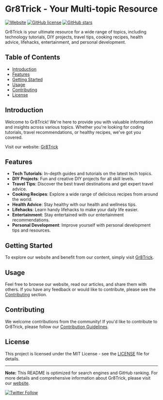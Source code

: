 # Gr8Trick - Your Multi-topic Resource

[![Website](https://img.shields.io/website?url=https%3A%2F%2Fgr8trick.github.io%2F)](https://gr8trick.github.io/)
[![GitHub license](https://img.shields.io/github/license/gr8trick/gr8trick.github.io)](https://github.com/gr8trick/gr8trick.github.io/blob/main/LICENSE)
[![GitHub stars](https://img.shields.io/github/stars/gr8trick/gr8trick.github.io)](https://github.com/gr8trick/gr8trick.github.io/stargazers)

Gr8Trick is your ultimate resource for a wide range of topics, including technology tutorials, DIY projects, travel tips, cooking recipes, health advice, lifehacks, entertainment, and personal development.

## Table of Contents
- [Introduction](#introduction)
- [Features](#features)
- [Getting Started](#getting-started)
- [Usage](#usage)
- [Contributing](#contributing)
- [License](#license)

## Introduction

Welcome to Gr8Trick! We're here to provide you with valuable information and insights across various topics. Whether you're looking for coding tutorials, travel recommendations, or healthy recipes, we've got you covered.

Visit our website: [Gr8Trick](https://gr8trick.github.io/)

## Features

- **Tech Tutorials**: In-depth guides and tutorials on the latest tech topics.
- **DIY Projects**: Fun and creative DIY projects for all skill levels.
- **Travel Tips**: Discover the best travel destinations and get expert travel advice.
- **Cooking Recipes**: Explore a wide range of delicious recipes from around the world.
- **Health Advice**: Stay healthy with our health and wellness tips.
- **Lifehacks**: Learn handy lifehacks to make your daily life easier.
- **Entertainment**: Stay entertained with our entertainment recommendations.
- **Personal Development**: Improve yourself with personal development tips and resources.

## Getting Started

To explore our website and benefit from our content, simply visit [Gr8Trick](https://gr8trick.github.io/).

## Usage

Feel free to browse our website, read our articles, and share them with others. If you have any feedback or would like to contribute, please see the [Contributing](#contributing) section.

## Contributing

We welcome contributions from the community! If you'd like to contribute to Gr8Trick, please follow our [Contribution Guidelines](CONTRIBUTING.md).

## License

This project is licensed under the MIT License - see the [LICENSE](LICENSE) file for details.

---

**Note:** This README is optimized for search engines and GitHub ranking. For more details and comprehensive information about Gr8Trick, please visit our [website](https://gr8trick.github.io/).

[![Twitter Follow](https://img.shields.io/twitter/follow/gr8trick?style=social)](https://twitter.com/gr8trick)
